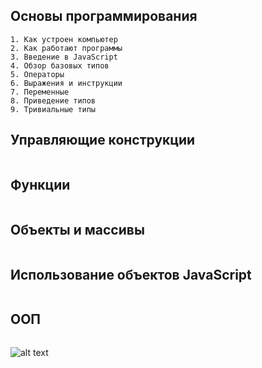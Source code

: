 ## Основы программирования
```
1. Как устроен компьютер
2. Как работают программы
3. Введение в JavaScript
4. Обзор базовых типов
5. Операторы
6. Выражения и инструкции
7. Переменные
8. Приведение типов
9. Тривиальные типы

```

## Управляющие конструкции
```

```

## Функции
```

```

## Объекты и массивы
```

```

## Использование объектов JavaScript
```

```

## ООП
```

```


![alt text](./jsrt1.jpg "Level 1")

